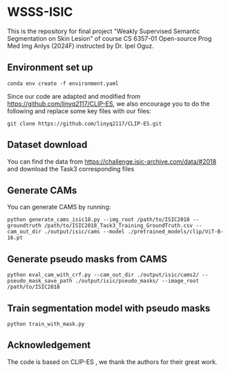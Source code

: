 # WSSS-ISIC
This is the repository for final project "Weakly Supervised Semantic Segmentation on Skin Lesion" of course CS 6357-01 Open-source Prog Med Img Anlys (2024F) instructed by Dr. Ipel Oguz.

## Environment set up
```
conda env create -f environment.yaml
```
Since our code are adapted and modified from https://github.com/linyq2117/CLIP-ES, we also encourage you to do the following and replace some key files with our files:
```
git clone https://github.com/linyq2117/CLIP-ES.git
```
## Dataset download
You can find the data from https://challenge.isic-archive.com/data/#2018 and download the Task3 corresponding files

## Generate CAMs
You can generate CAMS by running:
```
python generate_cams_isic18.py --img_root /path/to/ISIC2018 --groundtruth /path/to/ISIC2018_Task3_Training_GroundTruth.csv --cam_out_dir ./output/isic/cams --model ./pretrained_models/clip/ViT-B-16.pt 
```

## Generate pseudo masks from CAMS
```
python eval_cam_with_crf.py --cam_out_dir ./output/isic/cams2/ --pseudo_mask_save_path ./output/isic/pseudo_masks/ --image_root /path/to/ISIC2018
```

## Train segmentation model with pseudo masks
```
python train_with_mask.py
```

## Acknowledgement
The code is based on CLIP-ES , we thank the authors for their great work.
